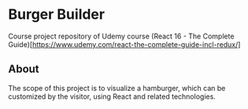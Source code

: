 # Burger Builder
Course project repository of Udemy course (React 16 - The Complete Guide)[https://www.udemy.com/react-the-complete-guide-incl-redux/]

## About
The scope of this project is to visualize a hamburger, which can be customized by the visitor, using React and related technologies.